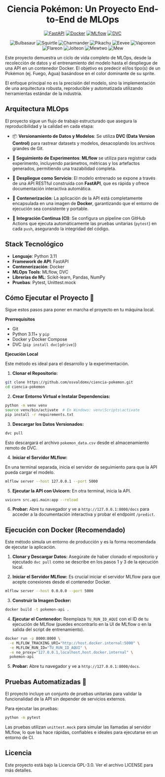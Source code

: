 
<center>

# Ciencia Pokémon: Un Proyecto End-to-End de MLOps

</center>

<center>

[![FastAPI](https://img.shields.io/badge/FastAPI-009688?style=for-the-badge&logo=fastapi&logoColor=white)](https://fastapi.tiangolo.com/)
[![Docker](https://img.shields.io/badge/Docker-2496ED?style=for-the-badge&logo=docker&logoColor=white)](https://www.docker.com/)
[![MLflow](https://img.shields.io/badge/MLflow-0194E2?style=for-the-badge&logo=mlflow&logoColor=white)](https://mlflow.org/)
[![DVC](https://img.shields.io/badge/DVC-8E44AD?style=for-the-badge&logo=dvc&logoColor=white)](https://dvc.org/)

</center>

<center>

![Bulbasaur](https://raw.githubusercontent.com/PokeAPI/sprites/master/sprites/pokemon/other/showdown/1.gif)
![Squirtle](https://raw.githubusercontent.com/PokeAPI/sprites/master/sprites/pokemon/other/showdown/7.gif)
![Charmander](https://raw.githubusercontent.com/PokeAPI/sprites/master/sprites/pokemon/other/showdown/4.gif)
![Pikachu](https://raw.githubusercontent.com/PokeAPI/sprites/master/sprites/pokemon/other/showdown/25.gif)
![Eevee](https://raw.githubusercontent.com/PokeAPI/sprites/master/sprites/pokemon/other/showdown/133.gif)
![Vaporeon](https://raw.githubusercontent.com/PokeAPI/sprites/master/sprites/pokemon/other/showdown/134.gif)
![Flareon](https://raw.githubusercontent.com/PokeAPI/sprites/master/sprites/pokemon/other/showdown/136.gif)
![Jolteon](https://raw.githubusercontent.com/PokeAPI/sprites/master/sprites/pokemon/other/showdown/135.gif)
![Mewtwo](https://raw.githubusercontent.com/PokeAPI/sprites/master/sprites/pokemon/other/showdown/150.gif)
![Mew](https://raw.githubusercontent.com/PokeAPI/sprites/master/sprites/pokemon/other/showdown/151.gif)

</center>

Este proyecto demuestra un ciclo de vida completo de MLOps, desde la recolección de datos y el entrenamiento del modelo hasta el despliegue de una API en un contenedor Docker. El objetivo es predecir el/los tipo(s) de un Pokémon (ej. Fuego, Agua) basándose en el color dominante de su sprite.

El enfoque principal no es la precisión del modelo, sino la implementación de una arquitectura robusta, reproducible y automatizada utilizando herramientas estándar de la industria.


## Arquitectura MLOps

El proyecto sigue un flujo de trabajo estructurado que asegura la reproducibilidad y la calidad en cada etapa:

* 📦 **Versionamiento de Datos y Modelos**: Se utiliza **DVC (Data Version Control)** para rastrear datasets y modelos, desacoplando los archivos grandes de Git.

* **🧪 Seguimiento de Experimentos**: **MLflow** se utiliza para registrar cada experimento, incluyendo parámetros, métricas y los artefactos generados, permitiendo una trazabilidad completa.

* 🚀 **Despliegue como Servicio**: El modelo entrenado se expone a través de una API RESTful construida con **FastAPI**, que es rápida y ofrece documentación interactiva automática.

* 🐳 **Contenerización**: La aplicación de la API está completamente encapsulada en una imagen de **Docker**, garantizando que el entorno de ejecución sea consistente y portable.

* 🤖 **Integración Continua (CI)**: Se configura un pipeline con GitHub Actions que ejecuta automáticamente las pruebas unitarias (`pytest`) en cada `push`, asegurando la integridad del código.

## Stack Tecnológico

* **Lenguaje**: Python 3.11
* **Framework de API**: FastAPI
* **Contenerización**: Docker
* **MLOps Tools**: MLflow, DVC
* **Librerías de ML**: Scikit-learn, Pandas, NumPy
* **Pruebas**: Pytest, Unittest.mock

## Cómo Ejecutar el Proyecto 🚀

Sigue estos pasos para poner en marcha el proyecto en tu máquina local.

**Prerrequisitos**

* Git
* Python 3.11+ y `pip`
* Docker y Docker Compose
* DVC (`pip install dvc[gdrive]`)

**Ejecución Local**

Este método es ideal para el desarrollo y la experimentación.

1. **Clonar el Repositorio:**

```Bash
git clone https://github.com/osvaldomx/ciencia-pokemon.git
cd ciencia-pokemon
```

2. **Crear Entorno Virtual e Instalar Dependencias:**
```Bash
python -m venv venv
source venv/bin/activate  # En Windows: venv\Scripts\activate
pip install -r requirements.txt
```

3. **Descargar los Datos Versionados:**

```Bash
dvc pull
```

Esto descargará el archivo `pokemon_data.csv` desde el almacenamiento remoto de DVC.

4. **Iniciar el Servidor MLflow:**

En una terminal separada, inicia el servidor de seguimiento para que la API pueda cargar el modelo.

```Bash
mlflow server --host 127.0.0.1 --port 5000
```

5. **Ejecutar la API con Uvicorn:**
En otra terminal, inicia la API.

```Bash
uvicorn src.api.main:app --reload
```

6. **Probar:** Abre tu navegador y ve a `http://127.0.0.1:8000/docs` para acceder a la documentación interactiva y probar el endpoint `/predict`.

## Ejecución con Docker (Recomendado)

Este método simula un entorno de producción y es la forma recomendada de ejecutar la aplicación.

1. **Clonar y Descargar Datos:**
Asegúrate de haber clonado el repositorio y ejecutado `dvc pull` como se describe en los pasos 1 y 3 de la ejecución local.

2. **Iniciar el Servidor MLflow:**
Es crucial iniciar el servidor MLflow para que acepte conexiones desde el contenedor Docker.

```Bash
mlflow server --host 0.0.0.0 --port 5000
```

3. **Construir la Imagen Docker:**

```Bash
docker build -t pokemon-api .
```

4. **Ejecutar el Contenedor:**
Reemplaza `TU_RUN_ID_AQUI` con el ID de tu ejecución de MLflow (puedes encontrarlo en la UI de MLflow o en la salida del script de entrenamiento).

```Bash
docker run -p 8000:8000 \
  -e MLFLOW_TRACKING_URI="http://host.docker.internal:5000" \
  -e MLFLOW_RUN_ID="TU_RUN_ID_AQUI" \
  -e no_proxy="127.0.0.1,localhost,host.docker.internal" \
  pokemon-api
```

5. **Probar:** Abre tu navegador y ve a `http://127.0.0.1:8000/docs`.

## Pruebas Automatizadas 🧪

El proyecto incluye un conjunto de pruebas unitarias para validar la funcionalidad de la API sin depender de servicios externos.

Para ejecutar las pruebas:

```Bash
python -m pytest
```

Las pruebas utilizan `unittest.mock` para simular las llamadas al servidor MLflow, lo que las hace rápidas, confiables e ideales para ejecutarse en un entorno de CI.

## Licencia
Este proyecto está bajo la Licencia GPL-3.0. Ver el archivo LICENSE para más detalles.